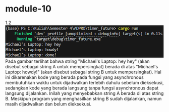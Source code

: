 # module-10

1.2
![Hasil penambahan "Michael's Laptop: hey hey" tepat setelah `spawner.spawn(...)`](./static/image/1_2.png)
Pada gambar terlihat bahwa string "Michael's Laptop: hey hey" (akan disebut sebagai string A untuk mempersingkat) berada di atas "Michael's Laptop: howdy!" (akan disebut sebagai string B untuk mempersingkat). Hal ini dikarenakan kode yang berada pada fungsi yang asynchronous membutuhkan waktu untuk dijadwalkan terlebih dahulu sebelum dieksekusi, sedangkan kode yang berada langsung tanpa fungsi asynchronous dapat langsung dijalankan. Inilah yang menyebabkan string A berada di atas string B. Meskipun program yang menghasilkan string B sudah dijalankan, namun masih dijadwalkan dan belum dieksekusi.